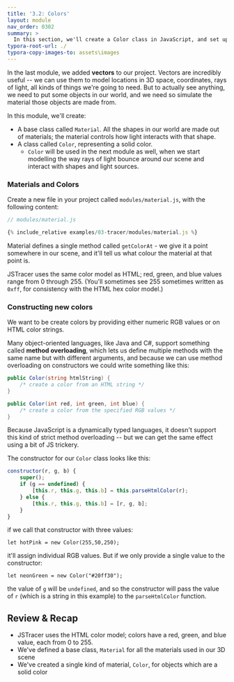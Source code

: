 ```yaml
---
title: '3.2: Colors'
layout: module
nav_order: 0302
summary: >
  In this section, we'll create a Color class in JavaScript, and set up the color model we'll use to simulate objects, light and shade in our scene.
typora-root-url: ./
typora-copy-images-to: assets\images
---
```


In the last module, we added **vectors** to our project. Vectors are incredibly useful -- we can use them to model locations in 3D space, coordinates, rays of light, all kinds of things we're going to need. But to actually see anything, we need to put some objects in our world, and we need so simulate the material those objects are made from.

In this module, we'll create:

- A base class called `Material`. All the shapes in our world are made out of materials; the material controls how light interacts with that shape.
- A class called `Color`, representing a solid color.
  - `Color` will be used in the next module as well, when we start modelling the way rays of light bounce around our scene and interact with shapes and light sources.

### Materials and Colors

Create a new file in your project called `modules/material.js`, with the following content:

```javascript
// modules/material.js

{% include_relative examples/03-tracer/modules/material.js %}
```

Material defines a single method called `getColorAt` - we give it a point somewhere in our scene, and it'll tell us what colour the material at that point is.

JSTracer uses the same color model as HTML; red, green, and blue values range from 0 through 255. (You'll sometimes see 255 sometimes written as `0xff`, for consistency with the HTML hex color model.)

### Constructing new colors

We want to be create colors by providing either numeric RGB values or on HTML color strings.

Many object-oriented languages, like Java and C#, support something called **method overloading**, which lets us define multiple methods with the same name but with different arguments, and because we can use method overloading on constructors we could write something like this:

```csharp
public Color(string htmlString) {
	/* create a color from an HTML string */
}

public Color(int red, int green, int blue) {
    /* create a color from the specified RGB values */
}
```

Because JavaScript is a dynamically typed languages, it doesn't support this kind of strict method overloading -- but we can get the same effect using a bit of JS trickery.

The constructor for our `Color` class looks like this:

```javascript
constructor(r, g, b) {
    super();
    if (g == undefined) {
        [this.r, this.g, this.b] = this.parseHtmlColor(r);
    } else {
        [this.r, this.g, this.b] = [r, g, b];
    }
}
```

if we call that constructor with three values:

`let hotPink = new Color(255,50,250);`

it'll assign individual RGB values. But if we only provide a single value to the constructor:

`let neonGreen = new Color("#20ff30");`

the value of `g` will be `undefined`, and so the constructor will pass the value of `r` (which is a string in this example) to the `parseHtmlColor` function.

## Review & Recap

- JSTracer uses the HTML color model; colors have a red, green, and blue value, each from 0 to 255.
- We've defined a base class, `Material` for all the materials used in our 3D scene
- We've created a single kind of material, `Color`, for objects which are a solid color
